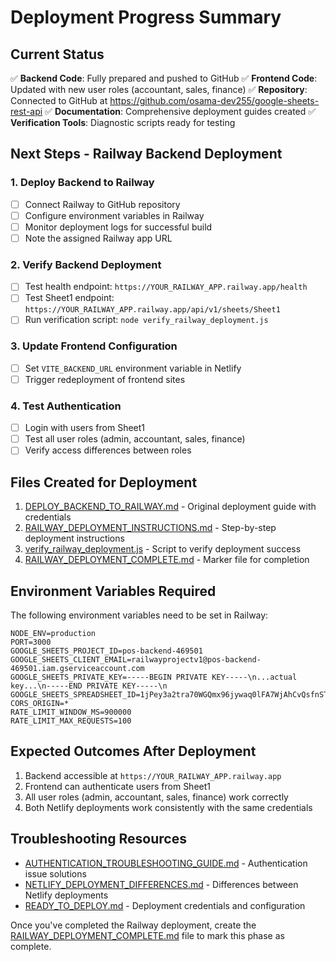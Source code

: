 # Deployment Progress Summary

## Current Status

✅ **Backend Code**: Fully prepared and pushed to GitHub
✅ **Frontend Code**: Updated with new user roles (accountant, sales, finance)
✅ **Repository**: Connected to GitHub at https://github.com/osama-dev255/google-sheets-rest-api
✅ **Documentation**: Comprehensive deployment guides created
✅ **Verification Tools**: Diagnostic scripts ready for testing

## Next Steps - Railway Backend Deployment

### 1. Deploy Backend to Railway
- [ ] Connect Railway to GitHub repository
- [ ] Configure environment variables in Railway
- [ ] Monitor deployment logs for successful build
- [ ] Note the assigned Railway app URL

### 2. Verify Backend Deployment
- [ ] Test health endpoint: `https://YOUR_RAILWAY_APP.railway.app/health`
- [ ] Test Sheet1 endpoint: `https://YOUR_RAILWAY_APP.railway.app/api/v1/sheets/Sheet1`
- [ ] Run verification script: `node verify_railway_deployment.js`

### 3. Update Frontend Configuration
- [ ] Set `VITE_BACKEND_URL` environment variable in Netlify
- [ ] Trigger redeployment of frontend sites

### 4. Test Authentication
- [ ] Login with users from Sheet1
- [ ] Test all user roles (admin, accountant, sales, finance)
- [ ] Verify access differences between roles

## Files Created for Deployment

1. [DEPLOY_BACKEND_TO_RAILWAY.md](file:///c%3A/Users/osama/Railway-Netlify%20Apps/Cloudhost/Railway%20Cloud%20hostV4/DEPLOY_BACKEND_TO_RAILWAY.md) - Original deployment guide with credentials
2. [RAILWAY_DEPLOYMENT_INSTRUCTIONS.md](file:///c%3A/Users/osama/Railway-Netlify%20Apps/Cloudhost/Railway%20Cloud%20hostV4/RAILWAY_DEPLOYMENT_INSTRUCTIONS.md) - Step-by-step deployment instructions
3. [verify_railway_deployment.js](file:///c%3A/Users/osama/Railway-Netlify%20Apps/Cloudhost/Railway%20Cloud%20hostV4/verify_railway_deployment.js) - Script to verify deployment success
4. [RAILWAY_DEPLOYMENT_COMPLETE.md](file:///c%3A/Users/osama/Railway-Netlify%20Apps/Cloudhost/Railway%20Cloud%20hostV4/RAILWAY_DEPLOYMENT_COMPLETE.md) - Marker file for completion

## Environment Variables Required

The following environment variables need to be set in Railway:

```
NODE_ENV=production
PORT=3000
GOOGLE_SHEETS_PROJECT_ID=pos-backend-469501
GOOGLE_SHEETS_CLIENT_EMAIL=railwayprojectv1@pos-backend-469501.iam.gserviceaccount.com
GOOGLE_SHEETS_PRIVATE_KEY=-----BEGIN PRIVATE KEY-----\n...actual key...\n-----END PRIVATE KEY-----\n
GOOGLE_SHEETS_SPREADSHEET_ID=1jPey3a2tra70WGQmx96jywaq0lFA7WjAhCvQsfnSTv0
CORS_ORIGIN=*
RATE_LIMIT_WINDOW_MS=900000
RATE_LIMIT_MAX_REQUESTS=100
```

## Expected Outcomes After Deployment

1. Backend accessible at `https://YOUR_RAILWAY_APP.railway.app`
2. Frontend can authenticate users from Sheet1
3. All user roles (admin, accountant, sales, finance) work correctly
4. Both Netlify deployments work consistently with the same credentials

## Troubleshooting Resources

- [AUTHENTICATION_TROUBLESHOOTING_GUIDE.md](file:///c%3A/Users/osama/Railway-Netlify%20Apps/Cloudhost/Railway%20Cloud%20hostV4/AUTHENTICATION_TROUBLESHOOTING_GUIDE.md) - Authentication issue solutions
- [NETLIFY_DEPLOYMENT_DIFFERENCES.md](file:///c%3A/Users/osama/Railway-Netlify%20Apps/Cloudhost/Railway%20Cloud%20hostV4/NETLIFY_DEPLOYMENT_DIFFERENCES.md) - Differences between Netlify deployments
- [READY_TO_DEPLOY.md](file:///c%3A/Users/osama/Railway-Netlify%20Apps/Cloudhost/Railway%20Cloud%20hostV4/READY_TO_DEPLOY.md) - Deployment credentials and configuration

Once you've completed the Railway deployment, create the [RAILWAY_DEPLOYMENT_COMPLETE.md](file:///c%3A/Users/osama/Railway-Netlify%20Apps/Cloudhost/Railway%20Cloud%20hostV4/RAILWAY_DEPLOYMENT_COMPLETE.md) file to mark this phase as complete.